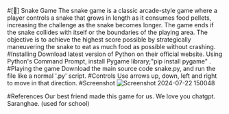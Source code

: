#[🐍] Snake Game 
The snake game is a classic arcade-style game where a player controls a snake that grows in length as it consumes food pellets, increasing the challenge as the snake becomes longer. The game ends if the snake collides with itself or the boundaries of the playing area. The objective is to achieve the highest score possible by strategically maneuvering the snake to eat as much food as possible without crashing.
#Installing
Download latest version of Python on their official website.
Using Python's Command Prompt, install Pygame library;"pip install pygame" .
#Playing the game
Download the main source code snake.py, and run the file like a normal '.py' script. 
#Controls
Use arrows up, down, left and right to move in that direction. 
#Screenshot
![Screenshot 2024-07-22 150048](https://github.com/user-attachments/assets/691fcbf4-3e8d-461b-a9c0-8ce120f671e4)


#References 
Our best friend made this game for us. We love you chatgpt. Saranghae. 
(used for school)
